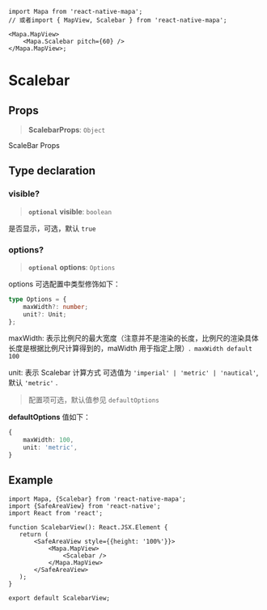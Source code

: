 ```tsx
import Mapa from 'react-native-mapa';
// 或者import { MapView, Scalebar } from 'react-native-mapa';

<Mapa.MapView>
    <Mapa.Scalebar pitch={60} />
</Mapa.MapView>;
```

# Scalebar

## Props

> **ScalebarProps**: `Object`

ScaleBar Props

## Type declaration

### visible?

> **`optional`** **visible**: `boolean`

是否显示，可选，默认 `true`

### options?

> **`optional`** **options**: `Options`

options 可选配置中类型修饰如下：

```ts
type Options = {
    maxWidth?: number;
    unit?: Unit;
};
```

maxWidth: 表示比例尺的最大宽度（注意并不是渲染的长度，比例尺的渲染具体长度是根据比例尺计算得到的，maWidth 用于指定上限）.` maxWidth default 100`

unit: 表示 Scalebar 计算方式 可选值为 `'imperial' | 'metric' | 'nautical'`, 默认 `'metric'` .

> 配置项可选，默认值参见 `defaultOptions`

**defaultOptions** 值如下：

```ts
{
    maxWidth: 100,
    unit: 'metric',
}
```

## Example

```
import Mapa, {Scalebar} from 'react-native-mapa';
import {SafeAreaView} from 'react-native';
import React from 'react';

function ScalebarView(): React.JSX.Element {
   return (
       <SafeAreaView style={{height: '100%'}}>
           <Mapa.MapView>
               <Scalebar />
           </Mapa.MapView>
       </SafeAreaView>
   );
}

export default ScalebarView;

```
